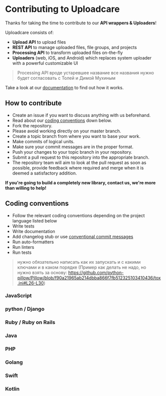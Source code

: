 # Contributing to Uploadcare

Thanks for taking the time to contribute to our **API wrappers & Uploaders**!

Uploadcare consists of:
* **Upload API** to upload files
* **REST API** to manage uploaded files, file groups, and projects
* **Processing API** to transform uploaded files on-the-fly
* **Uploaders** (web, iOS, and Android) which replaces system uploader with a powerful customizable UI

> Processing API вроде устаревшее название
> все названия нужно будет согласовать с Толей и Димой Мухиным

Take a look at our [documentation](http://uploadcare.com/docs/) to find out how it works.

## How to contribute

* Create an issue if you want to discuss anything with us beforehand.
* Read about our [coding conventions](#coding-conventions) down below.
* Fork the repository.
* Please avoid working directly on your master branch.
* Create a topic branch from where you want to base your work.
* Make commits of logical units.
* Make sure your commit messages are in the proper format.
* Push your changes to your topic branch in your repository.
* Submit a pull request to this repository into the appropriate branch.
* The repository team will aim to look at the pull request as soon as possible, provide feedback where required and merge when it is deemed a satisfactory addition.

**If you're going to build a completely new library, contact us, we're more than willing to help!**

## Coding conventions

* Follow the relevant coding conventions depending on the project language listed below
* Write tests
* Write documentation
* Add changelog stub or use [conventional commit messages](https://www.conventionalcommits.org/)
* Run auto-formatters
* Run linters
* Run tests

> нужно обязательно написать как их запускать и с какими ключами и в каком порядке
> (Пример как делать не надо, но нужно взять за основу: https://github.com/python-pillow/Pillow/blob/f90a21965ab214dbba866f7fb512325103410436/tox.ini#L26-L30)

### JavaScript

### python / Django

### Ruby / Ruby on Rails

### Java

### PHP

### Golang

### Swift

### Kotlin
